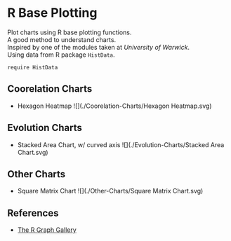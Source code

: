 # R Base Plotting

Plot charts using R base plotting functions.  
A good method to understand charts.  
Inspired by one of the modules taken at _University of Warwick_.  
Using data from R package `HistData`.  

```{r}
require HistData
```

## Coorelation Charts

+ Hexagon Heatmap
![](./Coorelation-Charts/Hexagon Heatmap.svg)

## Evolution Charts

+ Stacked Area Chart, w/ curved axis
![](./Evolution-Charts/Stacked Area Chart.svg)

## Other Charts

+ Square Matrix Chart
![](./Other-Charts/Square Matrix Chart.svg)

## References

+ [The R Graph Gallery](https://www.r-graph-gallery.com/)